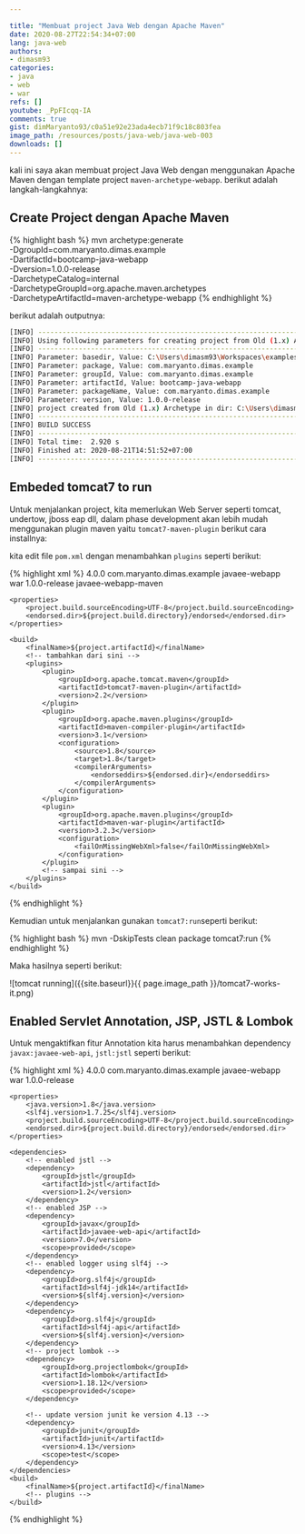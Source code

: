 ```yaml
---

title: "Membuat project Java Web dengan Apache Maven"
date: 2020-08-27T22:54:34+07:00
lang: java-web
authors:
- dimasm93
categories:
- java
- web
- war
refs: []
youtube: _PpFIcqq-IA
comments: true
gist: dimMaryanto93/c0a51e92e23ada4ecb71f9c18c803fea
image_path: /resources/posts/java-web/java-web-003
downloads: []
---
```


kali ini saya akan membuat project Java Web dengan menggunakan Apache Maven dengan template project ```maven-archetype-webapp```. berikut adalah langkah-langkahnya:

<!--more-->

## Create Project dengan Apache Maven

{% highlight bash %}
mvn archetype:generate \
-DgroupId=com.maryanto.dimas.example \
-DartifactId=bootcamp-java-webapp \
-Dversion=1.0.0-release \
-DarchetypeCatalog=internal \
-DarchetypeGroupId=org.apache.maven.archetypes \
-DarchetypeArtifactId=maven-archetype-webapp
{% endhighlight %}

berikut adalah outputnya: 

```bash
[INFO] ----------------------------------------------------------------------------
[INFO] Using following parameters for creating project from Old (1.x) Archetype: maven-archetype-webapp:1.0
[INFO] ----------------------------------------------------------------------------
[INFO] Parameter: basedir, Value: C:\Users\dimasm93\Workspaces\examples
[INFO] Parameter: package, Value: com.maryanto.dimas.example
[INFO] Parameter: groupId, Value: com.maryanto.dimas.example
[INFO] Parameter: artifactId, Value: bootcamp-java-webapp
[INFO] Parameter: packageName, Value: com.maryanto.dimas.example
[INFO] Parameter: version, Value: 1.0.0-release
[INFO] project created from Old (1.x) Archetype in dir: C:\Users\dimasm93\Workspaces\examples\bootcamp-java-webapp
[INFO] ------------------------------------------------------------------------
[INFO] BUILD SUCCESS
[INFO] ------------------------------------------------------------------------
[INFO] Total time:  2.920 s
[INFO] Finished at: 2020-08-21T14:51:52+07:00
[INFO] ------------------------------------------------------------------------
```

## Embeded tomcat7 to run

Untuk menjalankan project, kita memerlukan Web Server seperti tomcat, undertow, jboss eap dll, dalam phase development akan lebih mudah menggunakan plugin maven yaitu `tomcat7-maven-plugin` berikut cara installnya:

kita edit file `pom.xml` dengan menambahkan `plugins` seperti berikut:

{% highlight xml %}
<project    xmlns="http://maven.apache.org/POM/4.0.0" 
            xmlns:xsi="http://www.w3.org/2001/XMLSchema-instance"
            xsi:schemaLocation="http://maven.apache.org/POM/4.0.0 http://maven.apache.org/maven-v4_0_0.xsd">
    <modelVersion>4.0.0</modelVersion>
    <groupId>com.maryanto.dimas.example</groupId>
    <artifactId>javaee-webapp</artifactId>
    <packaging>war</packaging>
    <version>1.0.0-release</version>
    <name>javaee-webapp-maven</name>

    <properties>
        <project.build.sourceEncoding>UTF-8</project.build.sourceEncoding>
        <endorsed.dir>${project.build.directory}/endorsed</endorsed.dir>
    </properties>

    <build>
        <finalName>${project.artifactId}</finalName>
        <!-- tambahkan dari sini -->
        <plugins>
            <plugin>
                <groupId>org.apache.tomcat.maven</groupId>
                <artifactId>tomcat7-maven-plugin</artifactId>
                <version>2.2</version>
            </plugin>
            <plugin>
                <groupId>org.apache.maven.plugins</groupId>
                <artifactId>maven-compiler-plugin</artifactId>
                <version>3.1</version>
                <configuration>
                    <source>1.8</source>
                    <target>1.8</target>
                    <compilerArguments>
                        <endorseddirs>${endorsed.dir}</endorseddirs>
                    </compilerArguments>
                </configuration>
            </plugin>
            <plugin>
                <groupId>org.apache.maven.plugins</groupId>
                <artifactId>maven-war-plugin</artifactId>
                <version>3.2.3</version>
                <configuration>
                    <failOnMissingWebXml>false</failOnMissingWebXml>
                </configuration>
            </plugin>
            <!-- sampai sini -->
        </plugins>
    </build>
</project>
{% endhighlight %}

Kemudian untuk menjalankan gunakan ```tomcat7:run```seperti berikut:

{% highlight bash %}
mvn -DskipTests clean package tomcat7:run
{% endhighlight %}

Maka hasilnya seperti berikut:

![tomcat running]({{site.baseurl}}{{ page.image_path }}/tomcat7-works-it.png)

## Enabled Servlet Annotation, JSP, JSTL & Lombok

Untuk mengaktifkan fitur Annotation kita harus menambahkan dependency `javax:javaee-web-api`, `jstl:jstl` seperti berikut:

{% highlight xml %}
<project xmlns="http://maven.apache.org/POM/4.0.0" xmlns:xsi="http://www.w3.org/2001/XMLSchema-instance"
         xsi:schemaLocation="http://maven.apache.org/POM/4.0.0 http://maven.apache.org/maven-v4_0_0.xsd">
    <modelVersion>4.0.0</modelVersion>
    <groupId>com.maryanto.dimas.example</groupId>
    <artifactId>javaee-webapp</artifactId>
    <packaging>war</packaging>
    <version>1.0.0-release</version>

    <properties>
        <java.version>1.8</java.version>
        <slf4j.version>1.7.25</slf4j.version>
        <project.build.sourceEncoding>UTF-8</project.build.sourceEncoding>
        <endorsed.dir>${project.build.directory}/endorsed</endorsed.dir>
    </properties>

    <dependencies>
        <!-- enabled jstl -->
        <dependency>
            <groupId>jstl</groupId>
            <artifactId>jstl</artifactId>
            <version>1.2</version>
        </dependency>
        <!-- enabled JSP -->
        <dependency>
            <groupId>javax</groupId>
            <artifactId>javaee-web-api</artifactId>
            <version>7.0</version>
            <scope>provided</scope>
        </dependency>
        <!-- enabled logger using slf4j -->
        <dependency>
            <groupId>org.slf4j</groupId>
            <artifactId>slf4j-jdk14</artifactId>
            <version>${slf4j.version}</version>
        </dependency>
        <dependency>
            <groupId>org.slf4j</groupId>
            <artifactId>slf4j-api</artifactId>
            <version>${slf4j.version}</version>
        </dependency>
        <!-- project lombok -->
        <dependency>
            <groupId>org.projectlombok</groupId>
            <artifactId>lombok</artifactId>
            <version>1.18.12</version>
            <scope>provided</scope>
        </dependency>

        <!-- update version junit ke version 4.13 -->
        <dependency>
            <groupId>junit</groupId>
            <artifactId>junit</artifactId>
            <version>4.13</version>
            <scope>test</scope>
        </dependency>
    </dependencies>
    <build>
        <finalName>${project.artifactId}</finalName>
        <!-- plugins -->
    </build>
</project>

{% endhighlight %}